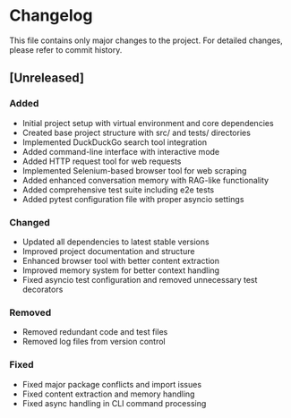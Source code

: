 # Changelog

This file contains only major changes to the project. For detailed changes, please refer to commit history.

## [Unreleased]

### Added
- Initial project setup with virtual environment and core dependencies
- Created base project structure with src/ and tests/ directories
- Implemented DuckDuckGo search tool integration
- Added command-line interface with interactive mode
- Added HTTP request tool for web requests
- Implemented Selenium-based browser tool for web scraping
- Added enhanced conversation memory with RAG-like functionality
- Added comprehensive test suite including e2e tests
- Added pytest configuration file with proper asyncio settings

### Changed
- Updated all dependencies to latest stable versions
- Improved project documentation and structure
- Enhanced browser tool with better content extraction
- Improved memory system for better context handling
- Fixed asyncio test configuration and removed unnecessary test decorators

### Removed
- Removed redundant code and test files
- Removed log files from version control

### Fixed
- Fixed major package conflicts and import issues
- Fixed content extraction and memory handling
- Fixed async handling in CLI command processing 